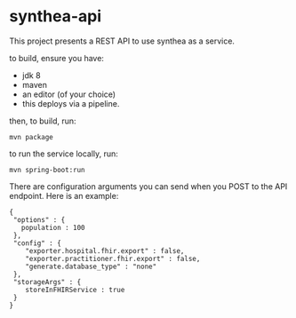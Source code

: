 # synthea-api

This project presents a REST API to use synthea as a service.

to build, ensure you have:

* jdk 8
* maven
* an editor (of your choice)
* this deploys via a pipeline.

then, to build, run:

```mvn package```

to run the service locally, run:

```mvn spring-boot:run```

There are configuration arguments you can send when you POST to the API endpoint. Here is an example:

```
{
 "options" : {
   population : 100
 },
 "config" : {
	"exporter.hospital.fhir.export" : false,
	"exporter.practitioner.fhir.export" : false,
	"generate.database_type" : "none"
 },
 "storageArgs" : {
	storeInFHIRService : true
 }
}
```